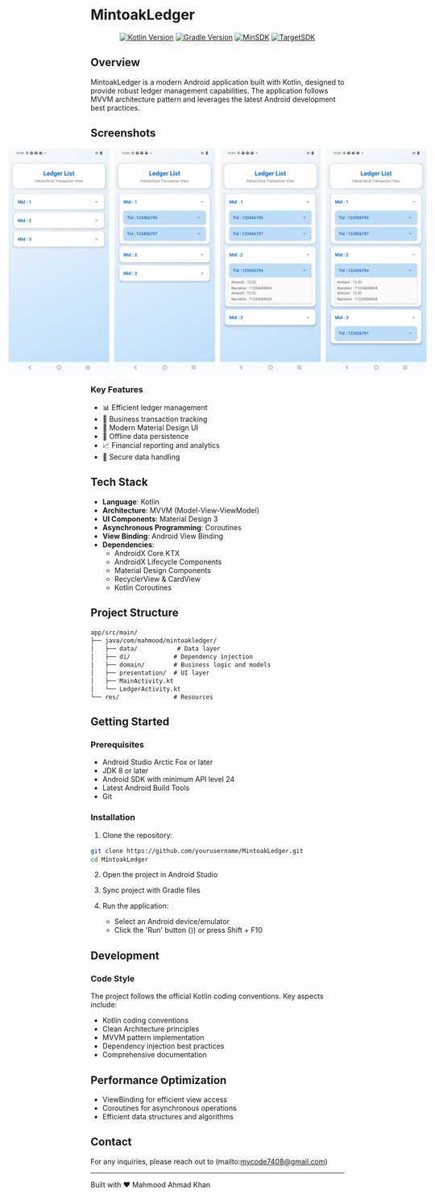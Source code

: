 # MintoakLedger

<div align="center">


[![Kotlin Version](https://img.shields.io/badge/Kotlin-1.9.0-blue.svg)](https://kotlinlang.org)
[![Gradle Version](https://img.shields.io/badge/Gradle-8.2-blue.svg)](https://gradle.org)
[![MinSDK](https://img.shields.io/badge/MinSDK-24-orange.svg)](https://developer.android.com)
[![TargetSDK](https://img.shields.io/badge/TargetSDK-34-orange.svg)](https://developer.android.com)

</div>

## Overview

MintoakLedger is a modern Android application built with Kotlin, designed to provide robust ledger management capabilities. The application follows MVVM architecture pattern and leverages the latest Android development best practices.

## Screenshots

<div align="center">
  <div style="display: flex; flex-direction: row; gap: 10px; justify-content: center;">
    <img src="screenshots/screen1.jpg" width="200" alt="Home Screen"/>
    <img src="screenshots/screen2.jpg" width="200" alt="Ledger Details"/>
    <img src="screenshots/screen3.jpg" width="200" alt="Ledger Details"/>
    <img src="screenshots/screen4.jpg" width="200" alt="Ledger Details"/>
  </div>
</div>

### Key Features

- 📊 Efficient ledger management
- 💼 Business transaction tracking
- 📱 Modern Material Design UI
- 🔄 Offline data persistence
- 📈 Financial reporting and analytics
- 🔐 Secure data handling

## Tech Stack

- **Language**: Kotlin
- **Architecture**: MVVM (Model-View-ViewModel)
- **UI Components**: Material Design 3
- **Asynchronous Programming**: Coroutines
- **View Binding**: Android View Binding
- **Dependencies**:
  - AndroidX Core KTX
  - AndroidX Lifecycle Components
  - Material Design Components
  - RecyclerView & CardView
  - Kotlin Coroutines

## Project Structure

```
app/src/main/
├── java/com/mahmood/mintoakledger/
│   ├── data/           # Data layer
│   ├── di/            # Dependency injection
│   ├── domain/        # Business logic and models
│   ├── presentation/  # UI layer
│   ├── MainActivity.kt
│   └── LedgerActivity.kt
└── res/               # Resources
```

## Getting Started

### Prerequisites

- Android Studio Arctic Fox or later
- JDK 8 or later
- Android SDK with minimum API level 24
- Latest Android Build Tools
- Git

### Installation

1. Clone the repository:
```bash
git clone https://github.com/yourusername/MintoakLedger.git
cd MintoakLedger
```

2. Open the project in Android Studio

3. Sync project with Gradle files

4. Run the application:
   - Select an Android device/emulator
   - Click the 'Run' button (⟩) or press Shift + F10

## Development

### Code Style

The project follows the official Kotlin coding conventions. Key aspects include:

- Kotlin coding conventions
- Clean Architecture principles
- MVVM pattern implementation
- Dependency injection best practices
- Comprehensive documentation



## Performance Optimization

- ViewBinding for efficient view access
- Coroutines for asynchronous operations
- Efficient data structures and algorithms


## Contact

For any inquiries, please reach out to (mailto:mycode7408@gmail.com)

---

Built with ❤️ Mahmood Ahmad Khan